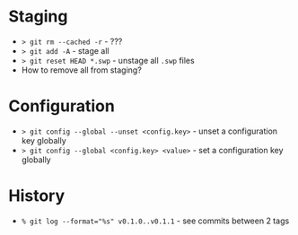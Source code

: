 # Staging

- `> git rm --cached -r` - ??? 
- `> git add -A` - stage all
- `> git reset HEAD *.swp` - unstage all `.swp` files
- How to remove all from staging?

# Configuration

- `> git config --global --unset <config.key>` - unset a configuration key globally
- `> git config --global <config.key> <value>` - set a configuration key globally

# History
- `% git log --format="%s" v0.1.0..v0.1.1` - see commits between 2 tags
